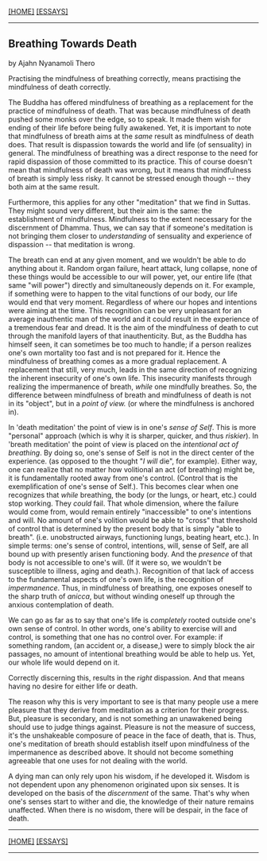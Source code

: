 [[HOME]](/hillside_hermitage_archive/index) [[ESSAYS]](/hillside_hermitage_archive/essays/index)

---

## Breathing Towards Death

by Ajahn Nyanamoli Thero

Practising the mindfulness of breathing correctly, means practising the mindfulness of death correctly.

The Buddha has offered mindfulness of breathing as a replacement for the practice of mindfulness of death. That was because mindfulness of death pushed some monks over the edge, so to speak. It made them wish for ending of their life before being fully awakened. Yet, it is important to note that mindfulness of breath aims at the *same* result as mindfulness of death does. That result is dispassion towards the world and life (of sensuality) in general. The mindfulness of breathing was a direct response to the need for rapid dispassion of those committed to its practice. This of course doesn't mean that mindfulness of death was wrong, but it means that mindfulness of breath is simply less risky. It cannot be stressed enough though -- they both aim at the same result.

Furthermore, this applies for any other "meditation" that we find in Suttas. They might sound very different, but their aim is the same: the establishment of mindfulness. Mindfulness to the extent necessary for the discernment of Dhamma. Thus, we can say that if someone's meditation is not bringing them closer to *understanding* of sensuality and experience of dispassion -- that meditation is wrong.

The breath can end at any given moment, and we wouldn't be able to do anything about it. Random organ failure, heart attack, lung collapse, none of these things would be accessible to our will power, yet, our entire life (that same "will power") directly and simultaneously depends on it. For example, if something were to happen to the vital functions of our body, our life would end that very moment. Regardless of where our hopes and intentions were aiming at the time. This recognition can be very unpleasant for an average inauthentic man of the world and it could result in the experience of a tremendous fear and dread. It is the aim of the mindfulness of death to cut through the manifold layers of that inauthenticity. But, as the Buddha has himself seen, it can sometimes be too much to handle; if a person realizes one's own mortality too fast and is not prepared for it. Hence the mindfulness of breathing comes as a more gradual replacement. A replacement that still, very much, leads in the same direction of recognizing the inherent insecurity of one's own life. This insecurity manifests through realizing the impermanence of breath, *while* one mindfully breathes. So, the difference between mindfulness of breath and mindfulness of death is not in its "object", but in a *point of view.* (or where the mindfulness is anchored in).

In 'death meditation' the point of view is in one's *sense of Self*. This is more "personal" approach (which is why it is sharper, quicker, and thus *riskier*). In 'breath meditation' the point of view is placed on the *intentional act of breathing*. By doing so, one's sense of Self is not in the direct center of the experience. (as opposed to the thought "*I* *will* die", for example). Either way, one can realize that no matter how volitional an act (of breathing) might be, it is fundamentally rooted away from one's control. (Control that is the exemplification of one's sense of Self.). This becomes clear when one recognizes that *while* breathing, the body (or the lungs, or heart, etc.) could stop working. They *could* fail. That whole dimension, where the failure would come from, would remain entirely "inaccessible" to one's intentions and will. No amount of one's volition would be able to "cross" that threshold of control that is determined by the present body that is simply "able to breath". (i.e. unobstructed airways, functioning lungs, beating heart, etc.). In simple terms: one's sense of control, intentions, will, sense of Self, are all bound up with presently arisen functioning body. And the *presence* of that body is not accessible to one's will. (If it were so, we wouldn't be susceptible to illness, aging and death.). Recognition of that lack of access to the fundamental aspects of one's own life, is the recognition of *impermanence*. Thus, in mindfulness of breathing, one exposes oneself to the sharp truth of *anicca*, but without winding oneself up through the anxious contemplation of death.

We can go as far as to say that one's life is *completely* rooted outside one's own sense of control. In other words, one's ability to exercise will and control, is something that one has no control over. For example: if something random, (an accident or, a disease,) were to simply block the air passages, no amount of intentional breathing would be able to help us. Yet, our whole life would depend on it.

Correctly discerning this, results in the *right* dispassion. And that means having no desire for either life or death.

The reason why this is very important to see is that many people use a mere pleasure that they derive from meditation as a criterion for their progress. But, pleasure is secondary, and is not something an unawakened being should use to judge things against. Pleasure is not the measure of success, it's the unshakeable composure of peace in the face of death, that is. Thus, one's meditation of breath should establish itself upon mindfulness of the impermanence as described above. It should not become something agreeable that one uses for not dealing with the world.

A dying man can only rely upon his wisdom, if he developed it. Wisdom is not dependent upon any phenomenon originated upon six senses. It is developed on the basis of the *discernment* of the same. That's why when one's senses start to wither and die, the knowledge of their nature remains unaffected. When there is no wisdom, there will be despair, in the face of death.

---

[[HOME]](/hillside_hermitage_archive/index) [[ESSAYS]](/hillside_hermitage_archive/essays/index)

---
